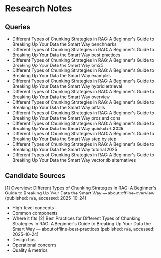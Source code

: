 # Research Notes

## Queries
- Different Types of Chunking Strategies in RAG: A Beginner's Guide to Breaking Up Your Data the Smart Way benchmarks
- Different Types of Chunking Strategies in RAG: A Beginner's Guide to Breaking Up Your Data the Smart Way best practices
- Different Types of Chunking Strategies in RAG: A Beginner's Guide to Breaking Up Your Data the Smart Way bm25
- Different Types of Chunking Strategies in RAG: A Beginner's Guide to Breaking Up Your Data the Smart Way examples
- Different Types of Chunking Strategies in RAG: A Beginner's Guide to Breaking Up Your Data the Smart Way hybrid retrieval
- Different Types of Chunking Strategies in RAG: A Beginner's Guide to Breaking Up Your Data the Smart Way overview
- Different Types of Chunking Strategies in RAG: A Beginner's Guide to Breaking Up Your Data the Smart Way pitfalls
- Different Types of Chunking Strategies in RAG: A Beginner's Guide to Breaking Up Your Data the Smart Way pros and cons
- Different Types of Chunking Strategies in RAG: A Beginner's Guide to Breaking Up Your Data the Smart Way quickstart 2025
- Different Types of Chunking Strategies in RAG: A Beginner's Guide to Breaking Up Your Data the Smart Way step by step
- Different Types of Chunking Strategies in RAG: A Beginner's Guide to Breaking Up Your Data the Smart Way tutorial 2025
- Different Types of Chunking Strategies in RAG: A Beginner's Guide to Breaking Up Your Data the Smart Way vector db alternatives

## Candidate Sources
[1] Overview: Different Types of Chunking Strategies in RAG: A Beginner's Guide to Breaking Up Your Data the Smart Way — about:offline-overview (published: n/a, accessed: 2025-10-24)
  - High-level concepts
  - Common components
  - Where it fits
[2] Best Practices for Different Types of Chunking Strategies in RAG: A Beginner's Guide to Breaking Up Your Data the Smart Way — about:offline-best-practices (published: n/a, accessed: 2025-10-24)
  - Design tips
  - Operational concerns
  - Quality & metrics
